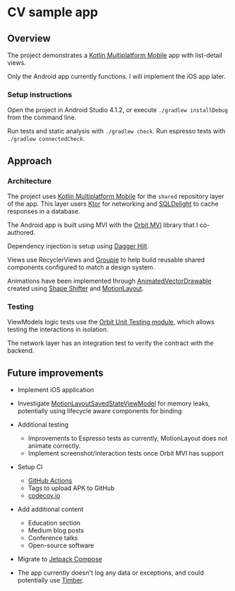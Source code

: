 # CV sample app

## Overview

The project demonstrates a [Kotlin Multiplatform Mobile](https://kotlinlang.org/lp/mobile/)
app with list-detail views.

Only the Android app currently functions. I will implement the iOS app later.

### Setup instructions

Open the project in Android Studio 4.1.2, or execute `./gradlew installDebug`
from the command line.

Run tests and static analysis with `./gradlew check`. Run espresso tests with
`./gradlew connectedCheck`.

## Approach

### Architecture

The project uses [Kotlin Multiplatform Mobile](https://kotlinlang.org/lp/mobile/)
for the `shared` repository layer of the app. This layer users [Ktor](https://ktor.io)
for networking and [SQLDelight](https://cashapp.github.io/sqldelight/) to cache
responses in a database.

The Android app is built using MVI with the [Orbit MVI](https://github.com/babylonhealth/orbit-mvi)
library that I co-authored.

Dependency injection is setup using [Dagger Hilt](https://developer.android.com/training/dependency-injection/hilt-android).

Views use RecyclerViews and [Groupie](https://github.com/lisawray/groupie)
to help build reusable shared components configured to match a design system.

Animations have been implemented through [AnimatedVectorDrawable](https://developer.android.com/guide/topics/graphics/drawable-animation#AnimVector)
created using [Shape Shifter](https://shapeshifter.design) and [MotionLayout](https://developer.android.com/training/constraint-layout/motionlayout).

### Testing

ViewModels logic tests use the [Orbit Unit Testing module](https://github.com/orbit-mvi/orbit-mvi/tree/main/orbit-test),
which allows testing the interactions in isolation.

The network layer has an integration test to verify the contract with the
backend.

## Future improvements

- Implement iOS application

- Investigate [MotionLayoutSavedStateViewModel](androidApp/src/main/kotlin/com/mattdolan/cv/common/ui/MotionLayoutSavedStateViewModel.kt)
  for memory leaks, potentially using lifecycle aware components for binding

- Additional testing
  - Improvements to Espresso tests as currently, MotionLayout does not animate
    correctly.
  - Implement screenshot/interaction tests once Orbit MVI has support

- Setup CI
  - [GitHub Actions](https://github.com/features/actions)
  - Tags to upload APK to GitHub
  - [codecov.io](https://about.codecov.io)

- Add additional content
  - Education section
  - Medium blog posts
  - Conference talks
  - Open-source software

- Migrate to [Jetpack Compose](https://developer.android.com/jetpack/compose)

- The app currently doesn't log any data or exceptions, and could potentially
  use [Timber](https://github.com/JakeWharton/timber).
